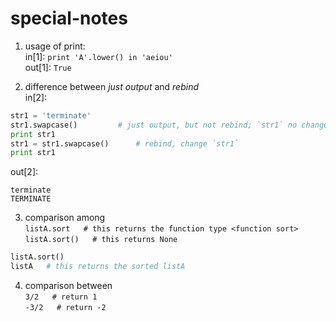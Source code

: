 # special-notes

1. usage of print:  
in[1]: `print 'A'.lower() in 'aeiou'`  
out[1]: `True`

2. difference between _just output_ and _rebind_  
in[2]:

```python
str1 = 'terminate'
str1.swapcase()			# just output, but not rebind; `str1` no change
print str1
str1 = str1.swapcase()		# rebind, change `str1`
print str1
```
out[2]:

```
terminate
TERMINATE
```

3. comparison among  
`listA.sort   # this returns the function type <function sort>`  
`listA.sort()   # this returns None` 

```python
listA.sort()
listA   # this returns the sorted listA
```

4. comparison between  
`3/2   # return 1`  
`-3/2   # return -2`